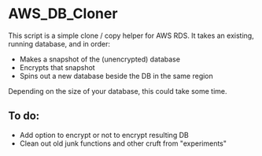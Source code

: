 # AWS_DB_Cloner

This script is a simple clone / copy helper for AWS RDS. It takes an existing, running database, and in order:

* Makes a snapshot of the (unencrypted) database
* Encrypts that snapshot
* Spins out a new database beside the DB in the same region

Depending on the size of your database, this could take some time. 

## To do:

* Add option to encrypt or not to encrypt resulting DB
* Clean out old junk functions and other cruft from "experiments"
